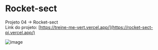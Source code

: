 # Rocket-sect

Projeto 04 -> Rocket-sect <br/>
Link do projeto: [https://treine-me-vert.vercel.app/](https://rocket-sect-pi.vercel.app/)

![image](https://github.com/Matheus-Neris-Rocha/rocket-sect/assets/171521660/ebcc593a-9e5a-4606-a4df-e7818e43ae7a)
